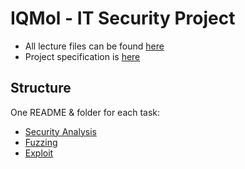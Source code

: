 # IQMol - IT Security Project

- All lecture files can be found [here](https://www.ks-dev.de/downloads/mosbach_sose20/)
- Project specification is [here](./SS2020_Projekt.pdf)

## Structure

One README & folder for each task:
- [Security Analysis](01%20analysis/README.md)
- [Fuzzing](02%20fuzzing/README.md)
- [Exploit](03%20exploit/README.md)